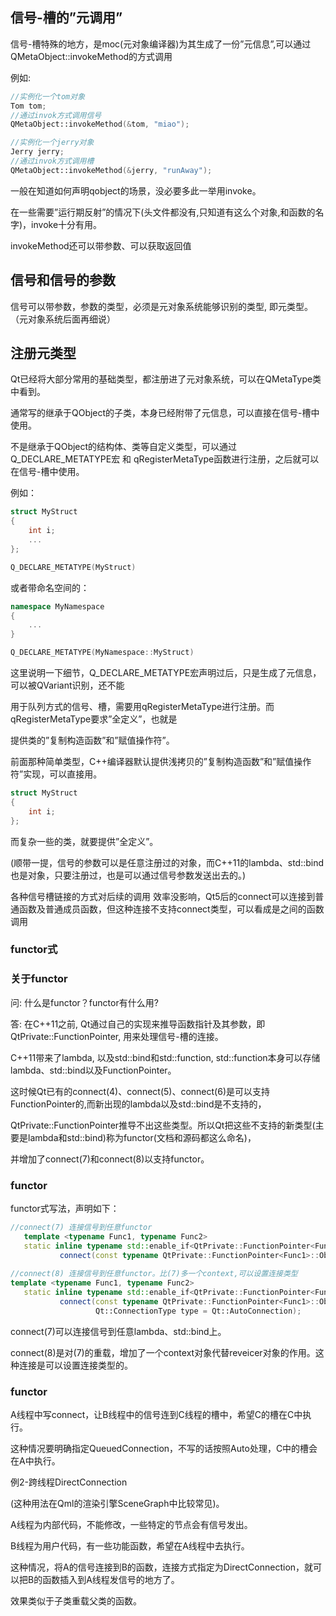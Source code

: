 ## 信号-槽的”元调用”

信号-槽特殊的地方，是moc(元对象编译器)为其生成了一份”元信息”,可以通过QMetaObject::invokeMethod的方式调用

例如:

```cpp
//实例化一个tom对象
Tom tom;
//通过invok方式调用信号
QMetaObject::invokeMethod(&tom, "miao");

//实例化一个jerry对象
Jerry jerry;
//通过invok方式调用槽
QMetaObject::invokeMethod(&jerry, "runAway");
```

一般在知道如何声明qobject的场景，没必要多此一举用invoke。

在一些需要”运行期反射”的情况下(头文件都没有,只知道有这么个对象,和函数的名字)，invoke十分有用。

invokeMethod还可以带参数、可以获取返回值



## 信号和信号的参数

信号可以带参数，参数的类型，必须是元对象系统能够识别的类型, 即元类型。（元对象系统后面再细说）

## 注册元类型

Qt已经将大部分常用的基础类型，都注册进了元对象系统，可以在QMetaType类中看到。

通常写的继承于QObject的子类，本身已经附带了元信息，可以直接在信号-槽中使用。

不是继承于QObject的结构体、类等自定义类型，可以通过Q_DECLARE_METATYPE宏 和 qRegisterMetaType函数进行注册，之后就可以在信号-槽中使用。

例如：

```cpp
struct MyStruct
{
    int i;
    ...
};

Q_DECLARE_METATYPE(MyStruct)
```

或者带命名空间的：

```cpp
namespace MyNamespace
{
    ...
}

Q_DECLARE_METATYPE(MyNamespace::MyStruct)
```

这里说明一下细节，Q_DECLARE_METATYPE宏声明过后，只是生成了元信息，可以被QVariant识别，还不能

用于队列方式的信号、槽，需要用qRegisterMetaType进行注册。而qRegisterMetaType要求”全定义”，也就是

提供类的”复制构造函数”和”赋值操作符”。

前面那种简单类型，C++编译器默认提供浅拷贝的”复制构造函数”和”赋值操作符”实现，可以直接用。

```cpp
struct MyStruct
{
    int i;
};
```

而复杂一些的类，就要提供”全定义”。

(顺带一提，信号的参数可以是任意注册过的对象，而C++11的lambda、std::bind也是对象，只要注册过，也是可以通过信号参数发送出去的。)





各种信号槽链接的方式对后续的调用 效率没影响，Qt5后的connect可以连接到普通函数及普通成员函数，但这种连接不支持connect类型，可以看成是之间的函数调用





### functor式

### 关于functor

问: 什么是functor？functor有什么用?

答: 在C++11之前, Qt通过自己的实现来推导函数指针及其参数，即QtPrivate::FunctionPointer, 用来处理信号-槽的连接。

C++11带来了lambda, 以及std::bind和std::function, std::function本身可以存储lambda、std::bind以及FunctionPointer。

这时候Qt已有的connect(4)、connect(5)、connect(6)是可以支持FunctionPointer的,而新出现的lambda以及std::bind是不支持的，

QtPrivate::FunctionPointer推导不出这些类型。所以Qt把这些不支持的新类型(主要是lambda和std::bind)称为functor(文档和源码都这么命名)，

并增加了connect(7)和connect(8)以支持functor。

### functor

functor式写法，声明如下：

```cpp
//connect(7) 连接信号到任意functor
   template <typename Func1, typename Func2>
   static inline typename std::enable_if<QtPrivate::FunctionPointer<Func2>::ArgumentCount == -1, QMetaObject::Connection>::type
           connect(const typename QtPrivate::FunctionPointer<Func1>::Object *sender, Func1 signal, Func2 slot);
		
//connect(8) 连接信号到任意functor。比(7)多一个context,可以设置连接类型
template <typename Func1, typename Func2>
   static inline typename std::enable_if<QtPrivate::FunctionPointer<Func2>::ArgumentCount == -1, QMetaObject::Connection>::type
           connect(const typename QtPrivate::FunctionPointer<Func1>::Object *sender, Func1 signal, const QObject *context, Func2 slot,
                   Qt::ConnectionType type = Qt::AutoConnection);
```

connect(7)可以连接信号到任意lambda、std::bind上。

connect(8)是对(7)的重载，增加了一个context对象代替reveicer对象的作用。这种连接是可以设置连接类型的。



### functor

A线程中写connect，让B线程中的信号连到C线程的槽中，希望C的槽在C中执行。

这种情况要明确指定QueuedConnection，不写的话按照Auto处理，C中的槽会在A中执行。

例2-跨线程DirectConnection

(这种用法在Qml的渲染引擎SceneGraph中比较常见)。

A线程为内部代码，不能修改，一些特定的节点会有信号发出。

B线程为用户代码，有一些功能函数，希望在A线程中去执行。

这种情况，将A的信号连接到B的函数，连接方式指定为DirectConnection，就可以把B的函数插入到A线程发信号的地方了。

效果类似于子类重载父类的函数。